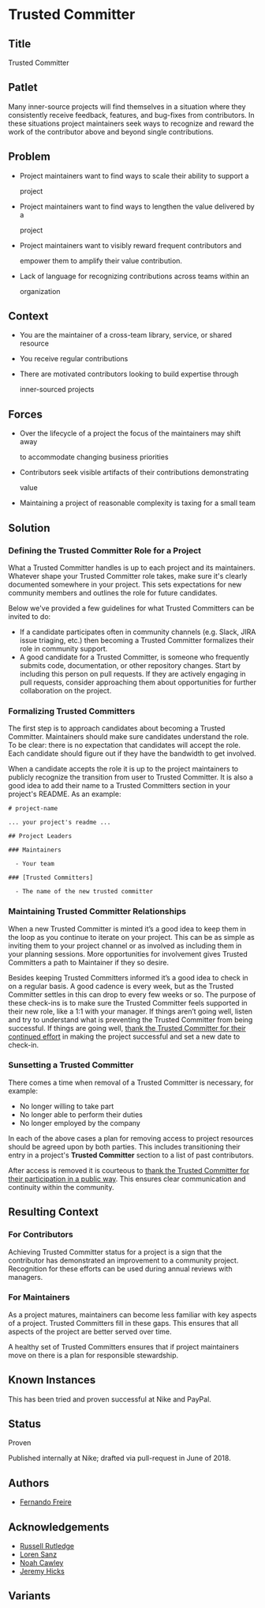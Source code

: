 # Trusted Committer

## Title

Trusted Committer

## Patlet

Many inner-source projects will find themselves in a situation where they consistently receive feedback, features, and bug-fixes from contributors. In these situations project maintainers seek ways to recognize and reward the work of the contributor above and beyond single contributions.

## Problem

* Project maintainers want to find ways to scale their ability to support a

  project

* Project maintainers want to find ways to lengthen the value delivered by a

  project

* Project maintainers want to visibly reward frequent contributors and

  empower them to amplify their value contribution.

* Lack of language for recognizing contributions across teams within an

  organization

## Context

* You are the maintainer of a cross-team library, service, or shared resource
* You receive regular contributions
* There are motivated contributors looking to build expertise through

  inner-sourced projects

## Forces

* Over the lifecycle of a project the focus of the maintainers may shift away

  to accommodate changing business priorities

* Contributors seek visible artifacts of their contributions demonstrating

  value

* Maintaining a project of reasonable complexity is taxing for a small team

## Solution

### Defining the Trusted Committer Role for a Project

What a Trusted Committer handles is up to each project and its maintainers. Whatever shape your Trusted Committer role takes, make sure it's clearly documented somewhere in your project. This sets expectations for new community members and outlines the role for future candidates.

Below we've provided a few guidelines for what Trusted Committers can be invited to do:

* If a candidate participates often in community channels \(e.g. Slack, JIRA issue triaging, etc.\) then becoming a Trusted Committer formalizes their role in community support.
* A good candidate for a Trusted Committer, is someone who frequently submits code, documentation, or other repository changes. Start by including this person on pull requests. If they are actively engaging in pull requests, consider approaching them about opportunities for further collaboration on the project.

### Formalizing Trusted Committers

The first step is to approach candidates about becoming a Trusted Committer. Maintainers should make sure candidates understand the role. To be clear: there is no expectation that candidates will accept the role. Each candidate should figure out if they have the bandwidth to get involved.

When a candidate accepts the role it is up to the project maintainers to publicly recognize the transition from user to Trusted Committer. It is also a good idea to add their name to a Trusted Committers section in your project's README. As an example:

```text
# project-name

... your project's readme ...

## Project Leaders

### Maintainers

  - Your team

### [Trusted Committers]

  - The name of the new trusted committer
```

### Maintaining Trusted Committer Relationships

When a new Trusted Committer is minted it’s a good idea to keep them in the loop as you continue to iterate on your project. This can be as simple as inviting them to your project channel or as involved as including them in your planning sessions. More opportunities for involvement gives Trusted Committers a path to Maintainer if they so desire.

Besides keeping Trusted Committers informed it’s a good idea to check in on a regular basis. A good cadence is every week, but as the Trusted Committer settles in this can drop to every few weeks or so. The purpose of these check-ins is to make sure the Trusted Committer feels supported in their new role, like a 1:1 with your manager. If things aren’t going well, listen and try to understand what is preventing the Trusted Committer from being successful. If things are going well, [thank the Trusted Committer for their continued effort](praise-participants.md) in making the project successful and set a new date to check-in.

### Sunsetting a Trusted Committer

There comes a time when removal of a Trusted Committer is necessary, for example:

* No longer willing to take part
* No longer able to perform their duties
* No longer employed by the company

In each of the above cases a plan for removing access to project resources should be agreed upon by both parties. This includes transitioning their entry in a project's **Trusted Committer** section to a list of past contributors.

After access is removed it is courteous to [thank the Trusted Committer for their participation in a public way](praise-participants.md). This ensures clear communication and continuity within the community.

## Resulting Context

### For Contributors

Achieving Trusted Committer status for a project is a sign that the contributor has demonstrated an improvement to a community project. Recognition for these efforts can be used during annual reviews with managers.

### For Maintainers

As a project matures, maintainers can become less familiar with key aspects of a project. Trusted Committers fill in these gaps. This ensures that all aspects of the project are better served over time.

A healthy set of Trusted Committers ensures that if project maintainers move on there is a plan for responsible stewardship.

## Known Instances

This has been tried and proven successful at Nike and PayPal.

## Status

Proven

Published internally at Nike; drafted via pull-request in June of 2018.

## Authors

* [Fernando Freire](https://github.com/dogonthehorizon)

## Acknowledgements

* [Russell Rutledge](https://github.com/rrrutledge)
* [Loren Sanz](https://github.com/mrsanz)
* [Noah Cawley](https://github.com/utanapishtim)
* [Jeremy Hicks](https://github.com/greatestusername)

## Variants

